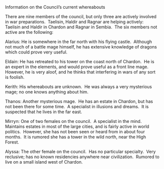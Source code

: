 Information on the Council’s current whereabouts 

There are nine members of the council, but only three are actively involved in war preparations.  Taelisin, Haldir and Ragnar are helping actively: Taelisin and Haldir in Chardon and Ragnar in Sembia.  The six members not active are the following: 

Alarius: He is somewhere in the far north with his flying castle.  Although not much of a battle mage himself, he has extensive knowledge of dragons which could prove very useful.   

Eldain: He has retreated to his tower on the coast north of Chardon.  He is an expert in the elements, and would prove useful as a front line mage.  However, he is very aloof, and he thinks that interfering in wars of any sort is foolish. 

Kerith: His whereabouts are unknown.  He was always a very mysterious mage; no one knows anything about him. 

Thanos: Another mysterious mage.  He has an estate in Chardon, but has not been there for some time.  A specialist in illusions and dreams.  It is suspected that he lives in the far east. 

Mirryn: One of two females on the council.  A specialist in the mind.  Maintains estates in most of the large cities, and is fairly active in world politics.  However, she has not been seen or heard from in about four months.  It is rumored she has a tower in the wild north, near the High Forest. 

Alyssa: The other female on the council.  Has no particular specialty.  Very reclusive; has no known residencies anywhere near civilization.  Rumored to live on a small island west of Chardon.